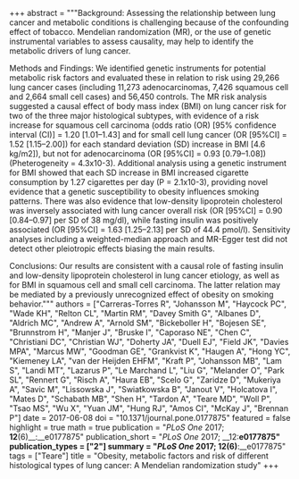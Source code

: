 +++
abstract = """Background: Assessing the relationship between lung cancer and metabolic conditions is challenging because of the confounding effect of tobacco. Mendelian randomization (MR), or the use of genetic instrumental variables to assess causality, may help to identify the metabolic drivers of lung cancer.

Methods and Findings: We identified genetic instruments for potential metabolic risk factors and evaluated these in relation to risk using 29,266 lung cancer cases (including 11,273 adenocarcinomas, 7,426 squamous cell and 2,664 small cell cases) and 56,450 controls. The MR risk analysis suggested a causal effect of body mass index (BMI) on lung cancer risk for two of the three major histological subtypes, with evidence of a risk increase for squamous cell carcinoma (odds ratio (OR) [95% confidence interval (CI)] = 1.20 [1.01–1.43] and for small cell lung cancer (OR [95%CI] = 1.52 [1.15–2.00]) for each standard deviation (SD) increase in BMI [4.6 kg/m2]), but not for adenocarcinoma (OR [95%CI] = 0.93 [0.79–1.08]) (Pheterogeneity = 4.3x10-3). Additional analysis using a genetic instrument for BMI showed that each SD increase in BMI increased cigarette consumption by 1.27 cigarettes per day (P = 2.1x10-3), providing novel evidence that a genetic susceptibility to obesity influences smoking patterns. There was also evidence that low-density lipoprotein cholesterol was inversely associated with lung cancer overall risk (OR [95%CI] = 0.90 [0.84–0.97] per SD of 38 mg/dl), while fasting insulin was positively associated (OR [95%CI] = 1.63 [1.25–2.13] per SD of 44.4 pmol/l). Sensitivity analyses including a weighted-median approach and MR-Egger test did not detect other pleiotropic effects biasing the main results.

Conclusions: Our results are consistent with a causal role of fasting insulin and low-density lipoprotein cholesterol in lung cancer etiology, as well as for BMI in squamous cell and small cell carcinoma. The latter relation may be mediated by a previously unrecognized effect of obesity on smoking behavior."""
authors = ["Carreras-Torres R", "Johansson M", "Haycock PC", "Wade KH", "Relton CL", "Martin RM", "Davey Smith G", "Albanes D", "Aldrich MC", "Andrew A", "Arnold SM", "Bickeboller H", "Bojesen SE", "Brunnstrom H", "Manjer J", "Bruske I", "Caporaso NE", "Chen C", "Christiani DC", "Christian WJ", "Doherty JA", "Duell EJ", "Field JK", "Davies MPA", "Marcus MW", "Goodman GE", "Grankvist K", "Haugen A", "Hong YC", "Kiemeney LA", "van der Heijden EHFM", "Kraft P", "Johansson MB", "Lam S", "Landi MT", "Lazarus P", "Le Marchand L", "Liu G", "Melander O", "Park SL", "Rennert G", "Risch A", "Haura EB", "Scelo G", "Zaridze D", "Mukeriya A", "Savic M", "Lissowska J", "Swiatkowska B", "Janout V", "Holcatova I", "Mates D", "Schabath MB", "Shen H", "Tardon A", "Teare MD", "Woll P", "Tsao MS", "Wu X", "Yuan JM", "Hung RJ", "Amos CI", "McKay J", "Brennan P"]
date = 2017-06-08
doi = "10.1371/journal.pone.0177875"
featured = false
highlight = true
math = true
publication = "*PLoS One* 2017; __12__(6)__:__e0177875"
publication_short = "*PLoS One* 2017; __12:__e0177875"
publication_types = ["2"]
summary = "*PLoS One* 2017; __12__(6)__:__e0177875"
tags = ["Teare"]
title = "Obesity, metabolic factors and risk of different histological types of lung cancer: A Mendelian randomization study"
+++
